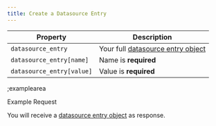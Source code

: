 ```yaml
---
title: Create a Datasource Entry
---
```


| Property | Description |
|---|---|
| `datasource_entry` | Your full [datasource entry object](#core-resources/datasource-entries/the-datasource-entry-object) |
| `datasource_entry[name]`  | Name is **required** |
| `datasource_entry[value]`  | Value is **required** |

;examplearea

Example Request

<RequestExample url="https://mapi.storyblok.com/v1/spaces/606/datasource_entries/" httpMethod="POST" :requestObject='{"datasource_entry":{"name":"newsletter_text","value":"Subscribe to our newsletter to make sure you don’t miss anything."}}'></RequestExample>

You will receive a [datasource entry object](#core-resources/datasource-entries/the-datasource-entry-object) as response.